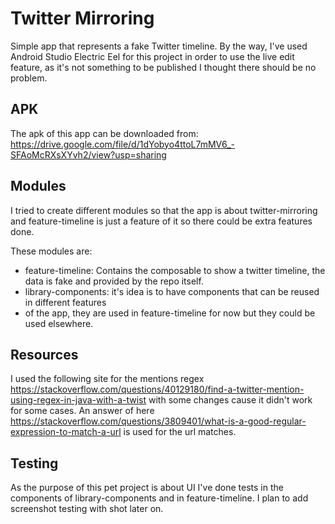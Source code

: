# Twitter Mirroring

Simple app that represents a fake Twitter timeline.
By the way, I've used Android Studio Electric Eel for this project in order to use the 
live edit feature, as it's not something to be published I thought there should be no problem.

## APK

The apk of this app can be downloaded from:
https://drive.google.com/file/d/1dYobyo4ttoL7mMV6_-SFAoMcRXsXYvh2/view?usp=sharing

## Modules
I tried to create different modules so that the app is about twitter-mirroring and feature-timeline
is just a feature of it so there could be extra features done.

These modules are:
- feature-timeline: Contains the composable to show a twitter timeline, the data is fake and 
provided by the repo itself.
- library-components: it's idea is to have components that can be reused in different features 
- of the app, they are used in feature-timeline for now but they could be used elsewhere.

## Resources

I used the following site for the mentions regex 
https://stackoverflow.com/questions/40129180/find-a-twitter-mention-using-regex-in-java-with-a-twist 
with some changes cause it didn't work for some cases.
An answer of here https://stackoverflow.com/questions/3809401/what-is-a-good-regular-expression-to-match-a-url 
is used for the url matches.

## Testing

As the purpose of this pet project is about UI I've done tests in the components of library-components
and in feature-timeline. I plan to add screenshot testing with shot later on.
